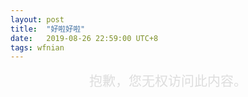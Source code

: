 ```yaml
---
layout: post
title:  "好啦好啦"
date:   2019-08-26 22:59:00 UTC+8
tags: wfnian
---
```


<div style="text-align: center;font-size: 1.5em;color: #ddd;">抱歉，您无权访问此内容。</div>